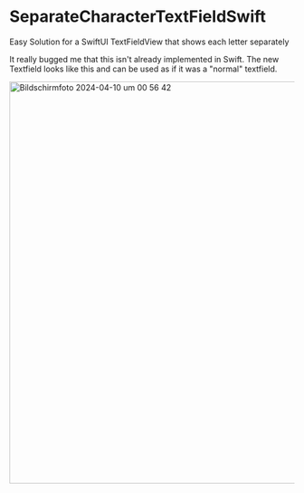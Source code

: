# SeparateCharacterTextFieldSwift
Easy Solution for a SwiftUI TextFieldView that shows each letter separately

It really bugged me that this isn't already implemented in Swift. The new Textfield looks like this and can be used as if it was a "normal" textfield.

<img width="711" alt="Bildschirmfoto 2024-04-10 um 00 56 42" src="https://github.com/BernhardEisvogel/SeparateCharacterTextFieldSwift/assets/64311469/415a8af1-cb39-4eb2-95ff-fe13b7b8bcde">
